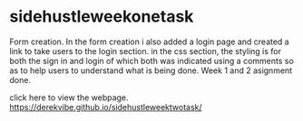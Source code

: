 # sidehustleweekonetask
Form creation.
In the form creation i also added a login page and created a link to take users to the login section.
in the css section, the styling is for both the sign in and login of which both was indicated using a comments so as to help users to understand what is being done. 
Week 1 and 2 asignment done.






click here to view the webpage.
https://derekvibe.github.io/sidehustleweektwotask/
